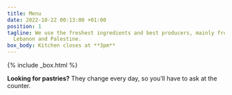 ```yaml
---
title: Menu
date: 2022-10-22 00:13:00 +01:00
position: 1
tagline: We use the freshest ingredients and best producers, mainly from Jordan, Syria,
  Lebanon and Palestine.
box_body: Kitchen closes at **3pm**
---
```


{% include _box.html %}

**Looking for pastries?** They change every day, so you’ll have to ask at the counter.